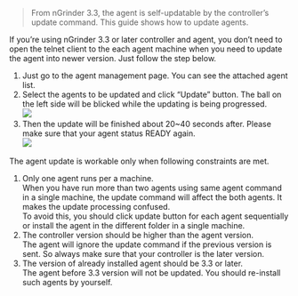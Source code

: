 >From nGrinder 3.3, the agent is self-updatable by the controller’s update command. This guide shows how to update agents.

If you’re using nGrinder 3.3 or later controller and agent, you don’t need to open the telnet client to the each agent machine when you need to update the agent into newer version. Just follow the step below.

1. Just go to the agent management page. You can see the attached agent list.
2. Select the agents to be updated and click “Update” button. The ball on the left side will be blicked while the updating is being progressed.  
   ![](http://www.cubrid.org/files/attach/images/379199/136/080/001/image_thumb_2.png)
3. Then the update will be finished about 20~40 seconds after. Please make sure that your agent status READY again.  
   ![](http://www.cubrid.org/files/attach/images/379199/136/080/001/image_thumb_1.png)

The agent update is workable only when following constraints are met.

1. Only one agent runs per a machine.  
   When you have run more than two agents using same agent command in a single machine, the update command will affect the both agents. It makes the update processing confused.  
   To avoid this, you should click update button for each agent sequentially or install the agent in the different folder in a single machine.
2. The controller version should be higher than the agent version.  
   The agent will ignore the update command if the previous version is sent. So always make sure that your controller is the later version. 
3. The version of already installed agent should be 3.3 or later.  
   The agent before 3.3 version will not be updated. You should re-install such agents by yourself.
